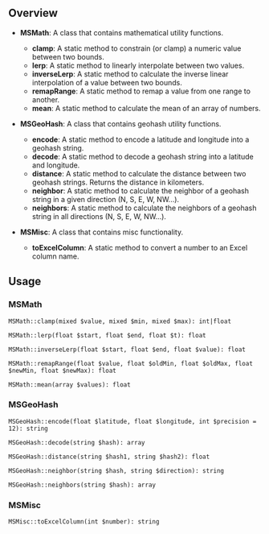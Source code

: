 
## Overview

- **MSMath**: A class that contains mathematical utility functions.
  - **clamp**: A static method to constrain (or clamp) a numeric value between two bounds.
  - **lerp**: A static method to linearly interpolate between two values.
  - **inverseLerp**: A static method to calculate the inverse linear interpolation of a value between two bounds.
  - **remapRange**: A static method to remap a value from one range to another.
  - **mean**: A static method to calculate the mean of an array of numbers.


- **MSGeoHash**: A class that contains geohash utility functions.
  - **encode**: A static method to encode a latitude and longitude into a geohash string.
  - **decode**: A static method to decode a geohash string into a latitude and longitude.
  - **distance**: A static method to calculate the distance between two geohash strings. Returns the distance in kilometers.
  - **neighbor**: A static method to calculate the neighbor of a geohash string in a given direction (N, S, E, W, NW...).
  - **neighbors**: A static method to calculate the neighbors of a geohash string in all directions (N, S, E, W, NW...).


- **MSMisc**: A class that contains misc functionality.
  - **toExcelColumn**: A static method to convert a number to an Excel column name.

## Usage
### MSMath    
```MSMath::clamp(mixed $value, mixed $min, mixed $max): int|float```

```MSMath::lerp(float $start, float $end, float $t): float```

```MSMath::inverseLerp(float $start, float $end, float $value): float```

```MSMath::remapRange(float $value, float $oldMin, float $oldMax, float $newMin, float $newMax): float```

```MSMath::mean(array $values): float```


### MSGeoHash
```MSGeoHash::encode(float $latitude, float $longitude, int $precision = 12): string```

```MSGeoHash::decode(string $hash): array```

```MSGeoHash::distance(string $hash1, string $hash2): float```

```MSGeoHash::neighbor(string $hash, string $direction): string```

```MSGeoHash::neighbors(string $hash): array```


### MSMisc
```MSMisc::toExcelColumn(int $number): string```